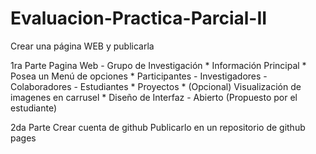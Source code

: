 # Evaluacion-Practica-Parcial-II

Crear una página WEB y publicarla

1ra Parte
    Pagina Web - Grupo de Investigación
    * Información Principal
        * Posea un Menú de opciones
        * Participantes
      - Investigadores
          - Colaboradores
          - Estudiantes
        * Proyectos
        * (Opcional) Visualización de imagenes en carrusel
        * Diseño de Interfaz - Abierto (Propuesto por el estudiante)

2da Parte
    Crear cuenta de github
    Publicarlo en un repositorio de github pages
